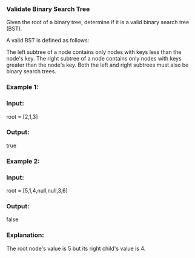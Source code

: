 ### Validate Binary Search Tree
Given the root of a binary tree, determine if it is a valid binary search tree (BST).

A valid BST is defined as follows:

The left 
subtree
 of a node contains only nodes with keys less than the node's key.
The right subtree of a node contains only nodes with keys greater than the node's key.
Both the left and right subtrees must also be binary search trees.
 

### Example 1:

### Input:
root = [2,1,3]
### Output:
true
### Example 2:

### Input:
root = [5,1,4,null,null,3,6]
### Output:
false
### Explanation: 
The root node's value is 5 but its right child's value is 4.
